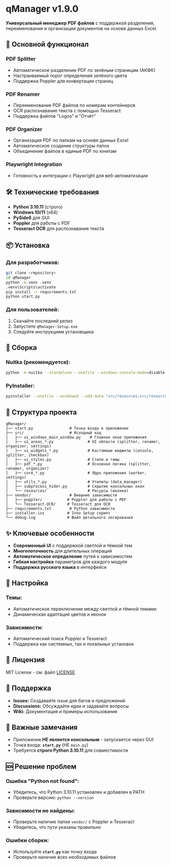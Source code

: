# qManager v1.9.0

**Универсальный менеджер PDF файлов** с поддержкой разделения, переименования и организации документов на основе данных Excel.

## 🚀 **Основной функционал**

### **PDF Splitter**
- Автоматическое разделение PDF по зелёным страницам (АКФК)
- Настраиваемый порог определения зелёного цвета
- Поддержка Poppler для конвертации страниц

### **PDF Renamer**
- Переименование PDF файлов по номерам контейнеров
- OCR распознавание текста с помощью Tesseract
- Поддержка файлов "Logos" и "Отчёт"

### **PDF Organizer**
- Организация PDF по папкам на основе данных Excel
- Автоматическое создание структуры папок
- Объединение файлов в единые PDF по юнитам

### **Playwright Integration**
- Готовность к интеграции с Playwright для веб-автоматизации

## 🛠 **Технические требования**

- **Python 3.10.11** (строго)
- **Windows 10/11** (x64)
- **PySide6** для GUI
- **Poppler** для работы с PDF
- **Tesseract OCR** для распознавания текста

## 📦 **Установка**

### **Для разработчиков:**
```bash
git clone <repository>
cd qManager
python -m venv .venv
.venv\Scripts\activate
pip install -r requirements.txt
python start.py
```

### **Для пользователей:**
1. Скачайте последний релиз
2. Запустите `qManager-Setup.exe`
3. Следуйте инструкциям установщика

## 🔨 **Сборка**

### **Nuitka (рекомендуется):**
```bash
python -m nuitka --standalone --onefile --windows-console-mode=disable --include-data-dir=src/resources=src/resources --include-data-dir=vendor=vendor start.py
```

### **PyInstaller:**
```bash
pyinstaller --onefile --windowed --add-data "src/resources;src/resources" --add-data "vendor;vendor" start.py
```

## 📁 **Структура проекта**

```
qManager/
├── start.py                # Точка входа в приложение
├── src/                    # Исходный код
│   ├── ui_windows_main_window.py    # Главное окно приложения
│   ├── ui_areas_*.py               # UI области (splitter, renamer, organizer, settings)
│   ├── ui_widgets_*.py             # Кастомные виджеты (console, splitter, checkbox)
│   ├── ui_styles.py                # Стили и темы
│   ├── pdf_*.py                    # Основная логика (splitter, renamer, organizer)
│   ├── core_*.py                   # Ядро приложения (worker, settings)
│   ├── utils_*.py                  # Утилиты (data_manager)
│   ├── subprocess_hider.py         # Скрытие консольных окон
│   └── resources/                  # Ресурсы (иконки)
├── vendor/                 # Внешние зависимости
│   ├── poppler/           # Poppler для работы с PDF
│   └── Tesseract-OCR/     # Tesseract для OCR
├── requirements.txt        # Python зависимости
├── installer.iss          # Inno Setup скрипт
└── debug.log              # Файл детального логирования
```

## ✨ **Ключевые особенности**

- **Современный UI** с поддержкой светлой и тёмной тем
- **Многопоточность** для длительных операций
- **Автоматическое определение** путей к зависимостям
- **Гибкая настройка** параметров для каждого модуля
- **Поддержка русского языка** в интерфейсе

## 🔧 **Настройка**

### **Темы:**
- Автоматическое переключение между светлой и тёмной темами
- Динамическая адаптация цветов и иконок

### **Зависимости:**
- Автоматический поиск Poppler и Tesseract
- Поддержка как системных, так и локальных установок

## 📄 **Лицензия**

MIT License - см. файл [LICENSE](LICENSE)

## 🤝 **Поддержка**

- **Issues:** Создавайте issue для багов и предложений
- **Discussions:** Обсуждайте идеи и задавайте вопросы
- **Wiki:** Документация и примеры использования

## 🚧 **Важные замечания**

- Приложение **НЕ является консольным** - запускается через GUI
- Точка входа: **`start.py`** (НЕ `main.py`)
- Требуется **строго Python 3.10.11** для совместимости

## 🆘 **Решение проблем**

### **Ошибка "Python not found":**
- Убедитесь, что Python 3.10.11 установлен и добавлен в PATH
- Проверьте версию: `python --version`

### **Зависимости не найдены:**
- Проверьте наличие папки `vendor/` с Poppler и Tesseract
- Убедитесь, что пути указаны правильно

### **Ошибки сборки:**
- Используйте **`start.py`** как точку входа
- Проверьте наличие всех необходимых файлов